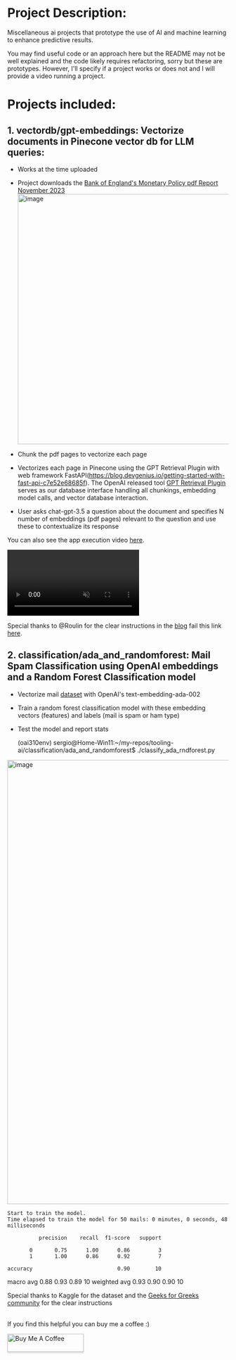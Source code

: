 # Project Description: 
Miscellaneous ai projects that prototype the use of AI and machine learning to enhance predictive results.

You may find useful code or an approach here but the README may not be well explained and the code likely requires refactoring, sorry but these are prototypes.
However, I'll specify if a project works or does not and I will provide a video running a project.

# Projects included:
## 1. vectordb/gpt-embeddings: Vectorize documents in Pinecone vector db for LLM queries: 
  - Works at the time uploaded
  - Project downloads the [Bank of England's Monetary Policy pdf Report November 2023](https://www.bankofengland.co.uk/-/media/boe/files/monetary-policy-report/2023/november/monetary-policy-report-november-2023.pdf)
    <img width="569" alt="image" src="https://github.com/sergiosolorzano/tooling-ai/assets/24430655/88d17ae1-83ae-4d25-b5e7-6fa4e4216c68">

  - Chunk the pdf pages to vectorize each page
  - Vectorizes each page in Pinecone using the GPT Retrieval Plugin with web framework FastAPI(https://blog.devgenius.io/getting-started-with-fast-api-c7e52e68685f). The OpenAI released tool [GPT Retrieval Plugin](https://github.com/openai/chatgpt-retrieval-plugin) serves as our database interface handling all chunkings, embedding model calls, and vector database interaction.
  - User asks chat-gpt-3.5 a question about the document and specifies N number of embeddings (pdf pages) relevant to the question and use these to contextualize its response

  You can also see the app execution video [here](https://vimeo.com/886124664?share=copy).

<video src="https://github.com/sergiosolorzano/tooling-ai/assets/24430655/21bbd8d1-8749-43c7-b1fc-a7729d7f7f2a" controls="controls" muted="muted" playsinline="playsinline">
      </video>

  Special thanks to @Roulin for the clear instructions in the [blog](https://betterprogramming.pub/enhancing-chatgpt-with-infinite-external-memory-using-vector-database-and-chatgpt-retrieval-plugin-b6f4ea16ab8) fail this link [here](https://drive.google.com/file/d/1XQPwsg1pvsni_aT6386vrTTAqzjvgAy0/view?usp=sharing).

## 2. classification/ada_and_randomforest: Mail Spam Classification using OpenAI embeddings and a Random Forest Classification model
  - Vectorize mail [dataset](https://www.kaggle.com/code/sergiosolorzano/email-spam-filter/edit) with OpenAI's text-embedding-ada-002
  - Train a random forest classification model with these embedding vectors (features) and labels (mail is spam or ham type)
  - Test the model and report stats

    (oai310env) sergio@Home-Win11:~/my-repos/tooling-ai/classification/ada_and_randomforest$ ./classify_ada_rndforest.py

<img width="1010" alt="image" src="https://github.com/sergiosolorzano/tooling-ai/assets/24430655/2ac3ddf7-b147-4a78-bf9f-1ff1015b4a87">

    Start to train the model.
    Time elapsed to train the model for 50 mails: 0 minutes, 0 seconds, 48 milliseconds

              precision    recall  f1-score   support

           0       0.75      1.00      0.86         3
           1       1.00      0.86      0.92         7

    accuracy                           0.90        10
   macro avg       0.88      0.93      0.89        10
weighted avg       0.93      0.90      0.90        10

  Special thanks to Kaggle for the dataset and the [Geeks for Greeks community](https://www.geeksforgeeks.org/spam-classification-using-openai/) for the clear instructions

<br>If you find this helpful you can buy me a coffee :)
   
<a href="https://www.buymeacoffee.com/sergiosolorzano" target="_blank"><img src="https://www.buymeacoffee.com/assets/img/custom_images/orange_img.png" alt="Buy Me A Coffee" style="height: 41px !important;width: 174px !important;box-shadow: 0px 3px 2px 0px rgba(190, 190, 190, 0.5) !important;-webkit-box-shadow: 0px 3px 2px 0px rgba(190, 190, 190, 0.5) !important;" ></a>
      
